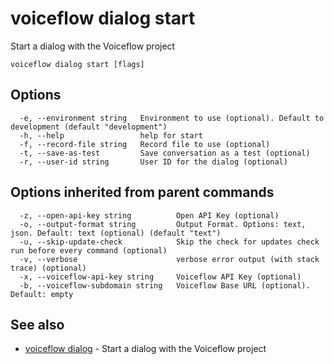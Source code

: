 # voiceflow dialog start

Start a dialog with the Voiceflow project

```
voiceflow dialog start [flags]
```

## Options

```
  -e, --environment string   Environment to use (optional). Default to development (default "development")
  -h, --help                 help for start
  -f, --record-file string   Record file to use (optional)
  -t, --save-as-test         Save conversation as a test (optional)
  -r, --user-id string       User ID for the dialog (optional)
```

## Options inherited from parent commands

```
  -z, --open-api-key string          Open API Key (optional)
  -o, --output-format string         Output Format. Options: text, json. Default: text (optional) (default "text")
  -u, --skip-update-check            Skip the check for updates check run before every command (optional)
  -v, --verbose                      verbose error output (with stack trace) (optional)
  -x, --voiceflow-api-key string     Voiceflow API Key (optional)
  -b, --voiceflow-subdomain string   Voiceflow Base URL (optional). Default: empty
```

## See also

* [voiceflow dialog](/cmd/voiceflow_dialog/)	 - Start a dialog with the Voiceflow project

